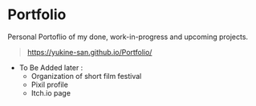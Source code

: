 # Portfolio
Personal Portoflio of my done, work-in-progress and upcoming projects.
> https://yukine-san.github.io/Portfolio/

- To Be Added later :
  - Organization of short film festival
  - Pixil profile
  - Itch.io page
